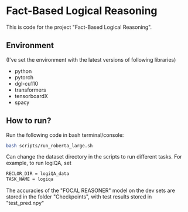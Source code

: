 # Fact-Based Logical Reasoning
This is code for the project "Fact-Based Logical Reasoning".



## Environment
(I've set the environment with the latest versions of following libraries)

- python
- pytorch
- dgl-cu110
- transformers
- tensorboardX
- spacy



## How to run?

Run the following code in bash terminal/console:

```bash
bash scripts/run_roberta_large.sh
```


Can change the dataset directory in the scripts to run different tasks. For example, to run logiQA, set 

```BASH
RECLOR_DIR = logiQA_data
TASK_NAME = logiqa
```

The accuracies of the "FOCAL REASONER" model on the dev sets are stored in the folder "Checkpoints", with test results stored in "test_pred.npy"
